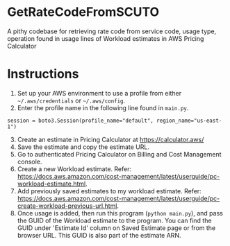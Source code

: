 # GetRateCodeFromSCUTO
A pithy codebase for retrieving rate code from service code, usage type, operation found in usage lines of Workload estimates in AWS Pricing Calculator

# Instructions

1. Set up your AWS environment to use a profile from either `~/.aws/credentials` or `~/.aws/config`.
2. Enter the profile name in the following line found in `main.py`.

```
session = boto3.Session(profile_name="default", region_name="us-east-1")
```
3. Create an estimate in Pricing Calculator at https://calculator.aws/
4. Save the estimate and copy the estimate URL.
5. Go to authenticated Pricing Calculator on Billing and Cost Management console.
6. Create a new Workload estimate. Refer: https://docs.aws.amazon.com/cost-management/latest/userguide/pc-workload-estimate.html.
7. Add previously saved estimates to my workload estimate. Refer: https://docs.aws.amazon.com/cost-management/latest/userguide/pc-create-workload-previous-url.html.
8. Once usage is added, then run this program (`python main.py`), and pass the GUID of the Workload estimate to the program. You can find the GUID under 'Estimate Id' column on Saved Estimate page or from the browser URL. This GUID is also part of the estimate ARN.
